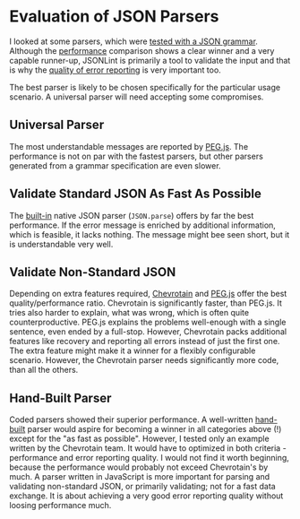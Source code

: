 Evaluation of JSON Parsers
===========================

I looked at some parsers, which were [tested with a JSON grammar]. Although the [performance] comparison shows a clear winner and a very capable runner-up, JSONLint is primarily a tool to validate the input and that is why the [quality of error reporting] is very important too.

The best parser is likely to be chosen specifically for the particular usage scenario. A universal parser will need accepting some compromises.

Universal Parser
----------------

The most understandable messages are reported by [PEG.js]. The performance is not on par with the fastest parsers, but other parsers generated from a grammar specification are even slower.

Validate Standard JSON As Fast As Possible
------------------------------------------

The [built-in] native JSON parser (`JSON.parse`) offers by far the best performance. If the error message is enriched by additional information, which is feasible, it lacks nothing. The message might bee seen short, but it is understandable very well.

Validate Non-Standard JSON
--------------------------

Depending on extra features required, [Chevrotain] and [PEG.js] offer the best quality/performance ratio. Chevrotain is significantly faster, than PEG.js. It tries also harder to explain, what was wrong, which is often quite counterproductive. PEG.js explains the problems well-enough with a single sentence, even ended by a full-stop. However, Chevrotain packs additional features like recovery and reporting all errors instead of just the first one. The extra feature might make it a winner for a flexibly configurable scenario. However, the Chevrotain parser needs significantly more code, than all the others.

Hand-Built Parser
-----------------

Coded parsers showed their superior performance. A well-written [hand-built] parser would aspire for becoming a winner in all categories above (!) except for the "as fast as possible". However, I tested only an example written by the Chevrotain team. It would have to optimized in both criteria - performance and error reporting quality. I would not find it worth beginning, because the performance would probably not exceed Chevrotain's by much. A parser written in JavaScript is more important for parsing and validating non-standard JSON, or primarily validating; not for a fast data exchange. It is about achieving a very good error reporting quality without loosing performance much.

[tested with a JSON grammar]: https://sap.github.io/chevrotain/performance/
[performance]: ./performance.md
[quality of error reporting]: ./errorReportingQuality.md
[benchmark]: ./benchmarks/parse.js
[built-in]: https://developer.mozilla.org/en-US/docs/Web/JavaScript/Reference/Global_Objects/JSON/parse
[Chevrotain]: https://github.com/SAP/chevrotain
[hand-built]: https://github.com/sap/chevrotain/blob/gh-pages/performance/jsonParsers/handbuilt/handbuilt.js
[PEG.JS]: http://pegjs.org/
[Jison]: http://zaach.github.io/jison/
[JSON5]: https://json5.org/
